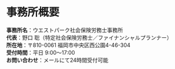 # 事務所概要

**事務所名**：ウエストパーク社会保険労務士事務所  
**代表**：野口 聡（特定社会保険労務士／ファイナンシャルプランナー）  
**所在地**：〒810-0061 福岡市中央区西公園4-46-304  
**受付時間**：平日 9:00〜17:00  
**お問い合わせ**：メールにて24時間受付可能  